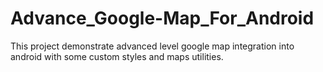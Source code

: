 # Advance_Google-Map_For_Android
This project demonstrate advanced level google map integration into android with some custom styles and maps utilities.
